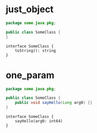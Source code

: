 # just_object

```java
package some.java.pkg;

public class SomeClass {
}
```

```dexscript
interface SomeClass {
    toString(): string
}
```


# one_param

```java
package some.java.pkg;

public class SomeClass {
    public void sayHello(Long arg0) {}
}
```

```dexscript
interface SomeClass {
    sayHello(arg0: int64)
}
```
